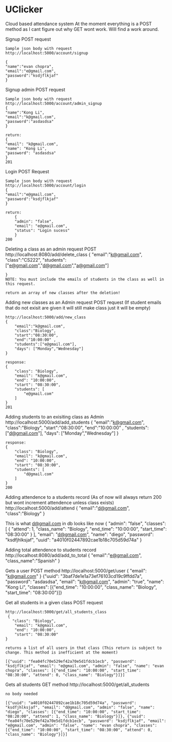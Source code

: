 # UClicker
Cloud based attendance system
At the moment everything is a POST method as I cant figure out why GET wont work. Will find a work around.

Signup POST request
 

    Sample json body with request
    http://localhost:5000/account/signup

    {
    "name":"evan chopra",
    "email":"e@gmail.com",
    "password":"ksdjflkjaf"
    }



Signup admin POST request

    Sample json body with request
    http://localhost:5000/account/admin_signup
    {
    "name":"Kong Li",
    "email":"k@gmail.com",
    "password":"asdasdsa"
    }

    return:
    {
    "email": "k@gmail.com", 
    "name": "Kong Li", 
    "password": "asdasdsa"
    }
    201



Login POST Request

    Sample json body with request
    http://localhost:5000/account/login
    {
    "email":"e@gmail.com",
    "password":"ksdjflkjaf"
    }

    return:
        {
        "admin": "false", 
        "email": "e@gmail.com", 
        "status": "Login sucess"
        }
    200

Deleting a class as an admin request POST
    http://localhost:8080/add/delete_class
    {
    "email":"k@gmail.com",
    "class":"CS222",
    "students":["e@gmail.com","d@gmail.com","a@gmail.com"]

    }
    NOTE: You must include the emails of students in the class as well in this request. 

    return an array of new classes after the deletion!
Adding new classes as an Admin request POST request (If student emails that do not exisit are given it will still make class just it will be empty)

    http://localhost:5000/add/new_class
    {
        "email":"k@gmail.com",
        "class":"Biology",
        "start":"08:30:00",
        "end":"10:00:00" ,
        "students":["e@gmail.com"],
        "days": ["Monday","Wednesday"]
    }

    response:
    {
        "class": "Biology", 
        "email": "k@gmail.com", 
        "end": "10:00:00", 
        "start": "08:30:00", 
        "students": [
            "e@gmail.com"
        ]
    }
    201



Adding students to an exisiting class as Admin 
    http://localhost:5000/add/add_students
    {
        "email":"k@gmail.com",
        "class":"Biology",
        "start":"08:30:00",
        "end":"10:00:00" ,
        "students":["d@gmail.com"],
        "days": ["Monday","Wednesday"]
    }

    response:
    {
        "class": "Biology", 
        "email": "k@gmail.com", 
        "end": "10:00:00", 
        "start": "08:30:00", 
        "students": [
            "d@gmail.com"
        ]
    }
    200


Adding attendence to a students record (As of now will always return 200 but wont increment attendence unless class exists)
    http://localhost:5000/add/attend
     {
        "email":"d@gmail.com", 
        "class":"Biology"
    }
     
   This is what d@gmail.com in db looks like now
    {
        "admin": "false",
        "classes": [
            {
                "attend": 1,
                "class_name": "Biology",
                "end_time": "10:00:00",
                "start_time": "08:30:00"
            }
        ],
        "email": "d@gmail.com",
        "name": "diego",
        "password": "ksdfjhlksjaf",
        "uuid": "a4010f02447892cae1b18c705d59d74a"
    }


Adding total attendence to students record
    http://localhost:8080/add/add_to_total
    {
        "email":"e@gmail.com",
        "class_name":"Spanish"
    }




Gets a user POST method
    http://localhost:5000/get/user
    {
            "email": "k@gmail.com"
    }
    {"uuid": "3baf7de1e1a73ef76103cd19c9ffdd7a", "password": "asdasdsa", "email": "k@gmail.com", "admin": "true", "name": "Kong Li", "classes": [{"end_time": "10:00:00", "class_name": "Biology", "start_time": "08:30:00"}]}


Get all students in a given class POST request

    http://localhost:5000/get/all_students_class
     {
       "class": "Biology", 
        "email": "k@gmail.com", 
        "end": "10:00:00", 
        "start": "08:30:00"
    }

    returns a list of all users in that class (This return is subject to change. This method is inefficient at the moment)

    [{"uuid": "fea04fc70e529ef42a70e5d1fdcb1ecb", "password": "ksdjflkjaf", "email": "e@gmail.com", "admin": "false", "name": "evan chopra", "classes": [{"end_time": "10:00:00", "start_time": "08:30:00", "attend": 0, "class_name": "Biology"}]}]


Gets all students GET method
    http://localhost:5000/get/all_students

    no body needed

    [{"uuid": "a4010f02447892cae1b18c705d59d74a", "password": "ksdfjhlksjaf", "email": "d@gmail.com", "admin": "false", "name": "diego", "classes": [{"end_time": "10:00:00", "start_time": "08:20:00", "attend": 1, "class_name": "Biology"}]}, {"uuid": "fea04fc70e529ef42a70e5d1fdcb1ecb", "password": "ksdjflkjaf", "email": "e@gmail.com", "admin": "false", "name": "evan chopra", "classes": [{"end_time": "10:00:00", "start_time": "08:30:00", "attend": 0, "class_name": "Biology"}]}]